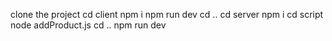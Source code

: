 clone the project
cd client
npm i
npm run dev
cd ..
cd server
npm i
cd script
node addProduct.js
cd ..
npm run dev
